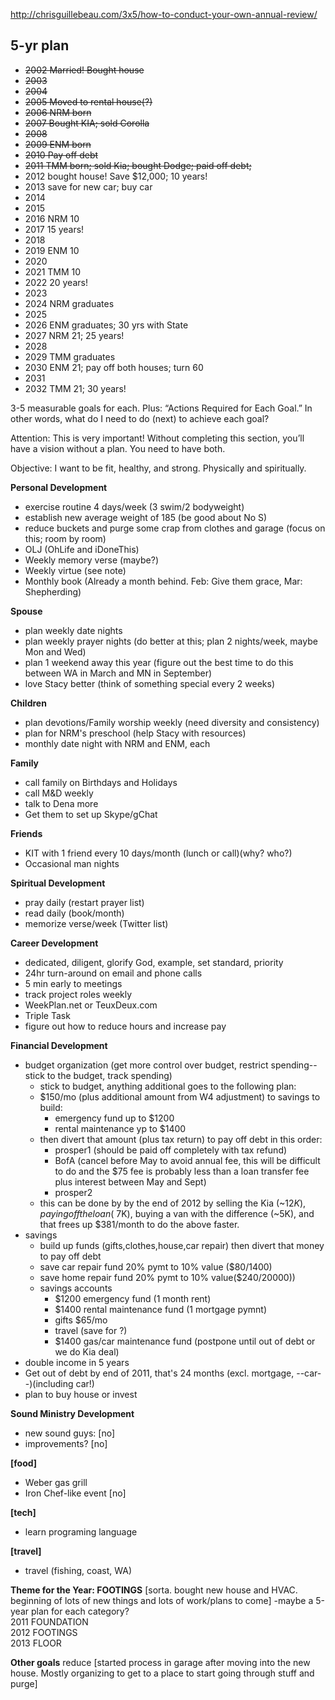 http://chrisguillebeau.com/3x5/how-to-conduct-your-own-annual-review/

5-yr plan
------
* ~~2002 Married! Bought house~~
* ~~2003~~
* ~~2004~~
* ~~2005 Moved to rental house(?)~~
* ~~2006 NRM born~~
* ~~2007 Bought KIA; sold Corolla~~
* ~~2008~~
* ~~2009 ENM born~~
* ~~2010  Pay off debt~~
* ~~2011 TMM born; sold Kia; bought Dodge; paid off debt;~~
* 2012    bought house! Save $12,000; 10 years!
* 2013    save for new car; buy car
* 2014   
* 2015  
* 2016   NRM 10
* 2017   15 years!
* 2018
* 2019   ENM 10
* 2020
* 2021   TMM 10
* 2022   20 years!
* 2023
* 2024   NRM graduates
* 2025
* 2026   ENM graduates; 30 yrs with State
* 2027   NRM 21; 25 years!
* 2028  
* 2029   TMM graduates
* 2030   ENM 21; pay off both houses; turn 60
* 2031
* 2032   TMM 21; 30 years!

3-5 measurable goals for each. Plus: “Actions Required for Each Goal.” In other words, what do I need to do (next) to achieve each goal?

Attention: This is very important! Without completing this section, you’ll have a vision without a plan. You need to have both.

Objective: I want to be fit, healthy, and strong. Physically and spiritually. 
 
**Personal Development**
- exercise routine 4 days/week (3 swim/2 bodyweight)
- establish new average weight of 185 (be good about No S)
- reduce buckets and purge some crap from clothes and garage (focus on this; room by room)
- OLJ (OhLife and iDoneThis)
- Weekly memory verse (maybe?)
- Weekly virtue (see note)
- Monthly book (Already a month behind. Feb: Give them grace, Mar: Shepherding)

**Spouse**
- plan weekly date nights
- plan weekly prayer nights (do better at this; plan 2 nights/week, maybe Mon and Wed)
- plan 1 weekend away this year (figure out the best time to do this between WA in March and MN in September)
- love Stacy better (think of something special every 2 weeks)

**Children**
- plan devotions/Family worship weekly (need diversity and consistency)
- plan for NRM's preschool (help Stacy with resources)
- monthly date night with NRM and ENM, each

**Family**
- call family on Birthdays and Holidays
- call M&D weekly
- talk to Dena more
- Get them to set up Skype/gChat

**Friends**
- KIT with 1 friend every 10 days/month (lunch or call)(why? who?)
- Occasional man nights

**Spiritual Development**
- pray daily (restart prayer list)
- read daily (book/month)
- memorize verse/week (Twitter list)

**Career Development**
- dedicated, diligent, glorify God, example, set standard, priority
- 24hr turn-around on email and phone calls
- 5 min early to meetings
- track project roles weekly
- WeekPlan.net or TeuxDeux.com
- Triple Task
- figure out how to reduce hours and increase pay

**Financial Development**
- budget organization (get more control over budget, restrict spending--stick to the budget, track spending)
    - stick to budget, anything additional goes to the following plan:
    - $150/mo (plus additional amount from W4 adjustment) to savings to build:
        - emergency fund up to $1200
        - rental maintenance yp to $1400
    - then divert that amount (plus tax return) to pay off debt in this order:
        - prosper1 (should be paid off completely with tax refund)
        - BofA (cancel before May to avoid annual fee, this will be difficult to do and the $75 fee is probably less than a loan transfer fee plus interest between May and Sept)
        - prosper2
    - this can be done by by the end of 2012 by selling the Kia (~$12K), paying off the loan (~$7K), buying a van with the difference (~5K), and that frees up $381/month to do the above faster.
- savings
    - build up funds (gifts,clothes,house,car repair) then divert that money to pay off debt
    - save car repair fund 20% pymt to 10% value ($80/1400)
    - save home repair fund 20% pymt to 10% value($240/20000))
    - savings accounts
        - $1200 emergency fund (1 month rent)
        - $1400 rental maintenance fund (1 mortgage pymnt)
        - gifts $65/mo
        - travel (save for ?)
        - $1400 gas/car maintenance fund (postpone until out of debt or we do Kia deal)
- double income in 5 years
- Get out of debt by end of 2011, that's 24 months (excl. mortgage, --car--)(including car!)
- plan to buy house or invest

**Sound Ministry Development**
- new sound guys: [no]
- improvements? [no]

**[food]**
- Weber gas grill
- Iron Chef-like event [no]

**[tech]**
- learn programing language

**[travel]**
- travel (fishing, coast, WA)

**Theme for the Year: FOOTINGS**
[sorta. bought new house and HVAC. beginning of lots of new things and lots of work/plans to come]
-maybe a 5-year plan for each category?  
2011 FOUNDATION  
2012 FOOTINGS  
2013 FLOOR

**Other goals**
reduce [started process in garage after moving into the new house. Mostly organizing to get to a place to start going through stuff and purge]
